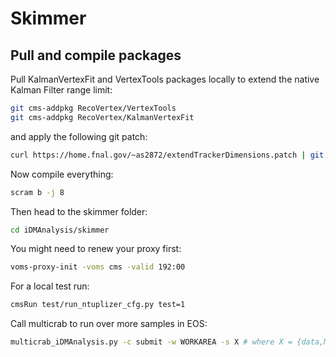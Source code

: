 # Skimmer

## Pull and compile packages

Pull KalmanVertexFit and VertexTools packages locally to extend the native Kalman Filter range limit:

```bash
git cms-addpkg RecoVertex/VertexTools
git cms-addpkg RecoVertex/KalmanVertexFit
```
and apply the following git patch:

```bash
curl https://home.fnal.gov/~as2872/extendTrackerDimensions.patch | git apply
```

Now compile everything:

```bash
scram b -j 8
```

Then head to the skimmer folder:

```bash
cd iDMAnalysis/skimmer
```

You might need to renew your proxy first:

```bash
voms-proxy-init -voms cms -valid 192:00
```

For a local test run:

```bash
cmsRun test/run_ntuplizer_cfg.py test=1
```

Call multicrab to run over more samples in EOS:

```bash
multicrab_iDMAnalysis.py -c submit -w WORKAREA -s X # where X = {data,MC,custom}
```